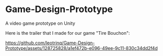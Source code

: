 # Game-Design-Prototype
A video game prototype on Unity  
  
Here is the trailer that I made for our game "Tire Bouchon":  
  
https://github.com/leotrinq/Game-Design-Prototype/assets/128725828/a1ef472b-e096-49ee-9c11-830c34dd2f4d

